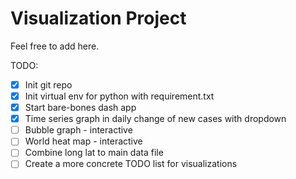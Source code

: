 # Visualization Project

Feel free to add here.

TODO:

- [x] Init git repo
- [x] Init virtual env for python with requirement.txt
- [x] Start bare-bones dash app
- [x] Time series graph in daily change of new cases with dropdown
- [ ] Bubble graph - interactive
- [ ] World heat map - interactive
- [ ] Combine long lat to main data file
- [ ] Create a more concrete TODO list for visualizations
